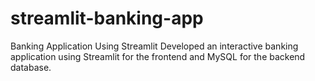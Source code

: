 # streamlit-banking-app
 Banking Application Using Streamlit Developed an interactive banking application using Streamlit for the frontend and MySQL for the backend database.
